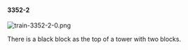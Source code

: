 #### 3352-2
![train-3352-2-0.png](https://github.com/lil-lab/nlvr/raw/master/nlvr/train/images/61/train-3352-2-0.png "train-3352-2-0.png")

There is a black block as the top of a tower with two blocks.